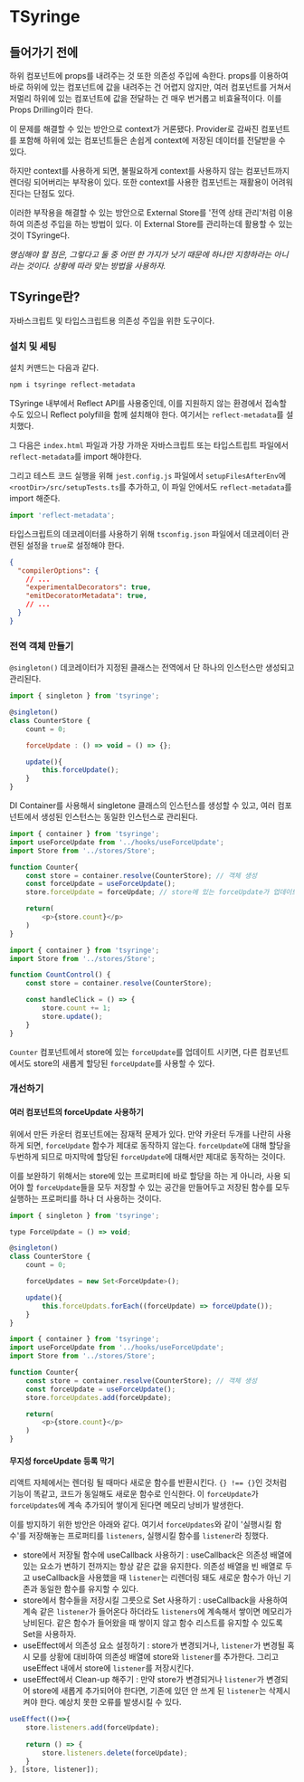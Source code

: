 # TSyringe

## 들어가기 전에

하위 컴포넌트에 props를 내려주는 것 또한 의존성 주입에 속한다. props를 이용하여 바로 하위에 있는 컴포넌트에 값을 내려주는 건 어렵지 않지만, 여러 컴포넌트를 거쳐서 저멀리 하위에 있는 컴포넌트에 값을 전달하는 건 매우 번거롭고 비효율적이다. 이를 Props Drilling이라 한다.

이 문제를 해결할 수 있는 방안으로 context가 거론됐다. Provider로 감싸진 컴포넌트를 포함해 하위에 있는 컴포넌트들은 손쉽게 context에 저장된 데이터를 전달받을 수 있다.

하지만 context를 사용하게 되면, 불필요하게 context를 사용하지 않는 컴포넌트까지 렌더링 되어버리는 부작용이 있다. 또한 context를 사용한 컴포넌트는 재활용이 어려워진다는 단점도 있다.

이러한 부작용을 해결할 수 있는 방안으로 External Store를 '전역 상태 관리'처럼 이용하여 의존성 주입을 하는 방법이 있다. 이 External Store를 관리하는데 활용할 수 있는 것이 TSyringe다.

_명심해야 할 점은, 그렇다고 둘 중 어떤 한 가지가 낫기 때문에 하나만 지향하라는 아니라는 것이다. 상황에 따라 맞는 방법을 사용하자._

## TSyringe란?

자바스크립트 및 타입스크립트용 의존성 주입을 위한 도구이다.

### 설치 및 세팅

설치 커맨드는 다음과 같다.

```bash
npm i tsyringe reflect-metadata
```

TSyringe 내부에서 Reflect API를 사용중인데, 이를 지원하지 않는 환경에서 접속할 수도 있으니 Reflect polyfill을 함께 설치해야 한다. 여기서는 `reflect-metadata`를 설치했다.

그 다음은 `index.html` 파일과 가장 가까운 자바스크립트 또는 타입스트립트 파일에서 `reflect-metadata`를 import 해야한다.

그리고 테스트 코드 실행을 위해 `jest.config.js` 파일에서 `setupFilesAfterEnv`에 `<rootDir>/src/setupTests.ts`를 추가하고, 이 파일 안에서도 `reflect-metadata`를 import 해준다.

```js
import 'reflect-metadata';
```

타입스크립트의 데코레이터를 사용하기 위해 `tsconfig.json` 파일에서 데코레이터 관련된 설정을 `true`로 설정해야 한다.

```json
{
  "compilerOptions": {
    // ...
    "experimentalDecorators": true,
    "emitDecoratorMetadata": true, 
    // ...
  }
}
```

### 전역 객체 만들기

`@singleton()` 데코레이터가 지정된 클래스는 전역에서 단 하나의 인스턴스만 생성되고 관리된다.

```js
import { singleton } from 'tsyringe';

@singleton()
class CounterStore {
    count = 0;

    forceUpdate : () => void = () => {};

    update(){
        this.forceUpdate();
    }
}
```

DI Container를 사용해서 singletone 클래스의 인스턴스를 생성할 수 있고, 여러 컴포넌트에서 생성된 인스턴스는 동일한 인스턴스로 관리된다.

```js
import { container } from 'tsyringe';
import useForceUpdate from '../hooks/useForceUpdate';
import Store from '../stores/Store';

function Counter{
    const store = container.resolve(CounterStore); // 객체 생성
    const forceUpdate = useForceUpdate();
    store.forceUpdate = forceUpdate; // store에 있는 forceUpdate가 업데이트 됨

    return(
        <p>{store.count}</p>
    )
}
```

```js
import { container } from 'tsyringe';
import Store from '../stores/Store';

function CountControl() {
    const store = container.resolve(CounterStore);

    const handleClick = () => {
        store.count += 1;
        store.update();
    }
}
```

`Counter` 컴포넌트에서 store에 있는 `forceUpdate`를 업데이트 시키면, 다른 컴포넌트에서도 store의 새롭게 할당된 `forceUpdate`를 사용할 수 있다.

### 개선하기

#### 여러 컴포넌트의 forceUpdate 사용하기

위에서 만든 카운터 컴포넌트에는 잠재적 문제가 있다. 만약 카운터 두개를 나란히 사용하게 되면, `forceUpdate` 함수가 제대로 동작하지 않는다. `forceUpdate`에 대해 할당을 두번하게 되므로 마지막에 할당된 `forceUpdate`에 대해서만 제대로 동작하는 것이다.

이를 보완하기 위해서는 store에 있는 프로퍼티에 바로 할당을 하는 게 아니라, 사용 되어야 할 `forceUpdate`들을 모두 저장할 수 있는 공간을 만들어두고 저장된 함수를 모두 실행하는 프로퍼티를 하나 더 사용하는 것이다.

```js
import { singleton } from 'tsyringe';

type ForceUpdate = () => void;

@singleton()
class CounterStore {
    count = 0;

    forceUpdates = new Set<ForceUpdate>();

    update(){
        this.forceUpdats.forEach((forceUpdate) => forceUpdate());
    }
}
```

```js
import { container } from 'tsyringe';
import useForceUpdate from '../hooks/useForceUpdate';
import Store from '../stores/Store';

function Counter{
    const store = container.resolve(CounterStore); // 객체 생성
    const forceUpdate = useForceUpdate();
    store.forceUpdates.add(forceUpdate);

    return(
        <p>{store.count}</p>
    )
}
```

#### 무지성 forceUpdate 등록 막기

리액트 자체에서는 렌더링 될 때마다 새로운 함수를 반환시킨다. `{} !== {}`인 것처럼 기능이 똑같고, 코드가 동일해도 새로운 함수로 인식한다. 이 `forceUpdate`가 `forceUpdates`에 계속 추가되어 쌓이게 된다면 메모리 낭비가 발생한다.

이를 방지하기 위한 방안은 아래와 같다. 여기서 `forceUpdates`와 같이 '실행시킬 함수'를 저장해놓는 프로퍼티를 `listeners`, 실행시킬 함수를 `listener`라 칭했다.

- store에서 저장될 함수에 useCallback 사용하기 :
useCallback은 의존성 배열에 있는 요소가 변하기 전까지는 항상 같은 값을 유지한다. 의존성 배열을 빈 배열로 두고 useCallback을 사용했을 때 `listener`는 리렌더링 돼도 새로운 함수가 아닌 기존과 동일한 함수를 유지할 수 있다.
- store에서 함수들을 저장시킬 그릇으로 Set 사용하기 :
useCallback을 사용하여 계속 같은 `listener`가 들어온다 하더라도 `listeners`에 계속해서 쌓이면 메모리가 낭비된다. 같은 함수가 들어왔을 때 쌓이지 않고 함수 리스트를 유지할 수 있도록 Set을 사용하자.
- useEffect에서 의존성 요소 설정하기 :
store가 변경되거나, `listener`가 변경될 혹시 모를 상황에 대비하여 의존성 배열에 store와 `listener`를 추가한다. 그리고 useEffect 내에서 store에 `listener`를 저장시킨다.
- useEffect에서 Clean-up 해주기 :
만약 store가 변경되거나 `listener`가 변경되어 store에 새롭게 추가되어야 한다면, 기존에 있던 안 쓰게 된 `listener`는 삭제시켜야 한다. 예상치 못한 오류를 발생시킬 수 있다.

```js
useEffect(()=>{
    store.listeners.add(forceUpdate);
    
    return () => {
        store.listeners.delete(forceUpdate);
    }
}, [store, listener]);
```
